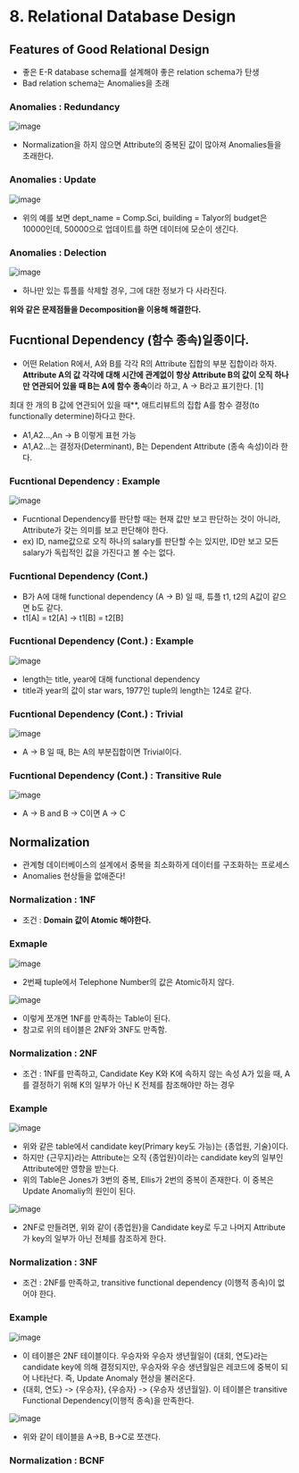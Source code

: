 # 8. Relational Database Design  

## Features of Good Relational Design  
- 좋은 E-R database schema를 설계해야 좋은 relation schema가 탄생  
- Bad relation schema는 Anomalies을 초래  

### Anomalies : Redundancy  

![image](https://user-images.githubusercontent.com/32921115/106096672-56323480-6179-11eb-811c-46fdcedbdd40.png)  

- Normalization을 하지 않으면 Attribute의 중복된 값이 많아져 Anomalies들을 초래한다.  

### Anomalies : Update  

![image](https://user-images.githubusercontent.com/32921115/106096968-d48ed680-6179-11eb-85b6-10359ca6a97a.png)

- 위의 예를 보면 dept_name = Comp.Sci, building = Talyor의 budget은 10000인데, 50000으로 업데이트를 하면 데이터에 모순이 생긴다.  

### Anomalies : Delection  

![image](https://user-images.githubusercontent.com/32921115/106097122-14ee5480-617a-11eb-9cf7-4ef813e4ca50.png)

- 하나만 있는 튜플를 삭제할 경우, 그에 대한 정보가 다 사라진다.

**위와 같은 문제점들을 Decomposition을 이용해 해결한다.**  

## Fucntional Dependency (함수 종속)일종이다.

- 어떤 Relation R에서, A와 B를 각각 R의 Attribute 집합의 부분 집합이라 하자. **Attribute A의 값 각각에 대해 시간에 관계없이 항상 Attribute B의 값이 오직 하나만 연관되어 있을 때 B는 A에 함수 종속**이라 하고, A → B라고 표기한다. [1]

 최대 한 개의 B 값에 연관되어 있을 때**, 애트리뷰트의 집합 A를 함수 결정(to functionally determine)하다고 한다.
- A1,A2...,An -> B 이렇게 표현 가능  
- A1,A2...는 결정자(Determinant), B는 Dependent Attribute (종속 속성)이라 한다.  

### Fucntional Dependency : Example  

![image](https://user-images.githubusercontent.com/32921115/106098521-8929f780-617c-11eb-846f-329eae9bbac2.png)

- Fucntional Dependency를 판단할 때는 현재 값만 보고 판단하는 것이 아니라, Attribute가 갖는 의미를 보고 판단해야 한다.  
- ex) ID, name값으로 오직 하나의 salary를 판단할 수는 있지만, ID만 보고 모든 salary가 독립적인 값을 가진다고 볼 수는 없다.  

### Fucntional Dependency (Cont.)  
- B가 A에 대해 functional dependency (A -> B) 일 때, 튜플 t1, t2의 A값이 같으면 b도 같다.  
- t1[A] = t2[A] -> t1[B] = t2[B]  

### Fucntional Dependency (Cont.) : Example  

![image](https://user-images.githubusercontent.com/32921115/106241747-e8097280-6249-11eb-8b46-0a2ed7804884.png)

- length는 title, year에 대해 functional dependency  
- title과 year의 값이 star wars, 1977인 tuple의 length는 124로 같다.  

### Fucntional Dependency (Cont.) : Trivial  

![image](https://user-images.githubusercontent.com/32921115/106241930-34ed4900-624a-11eb-82e0-85849283e119.png)

- A -> B 일 때, B는 A의 부분집합이면 Trivial이다.  



### Fucntional Dependency (Cont.) : Transitive Rule  

![image](https://user-images.githubusercontent.com/32921115/106241976-4cc4cd00-624a-11eb-920e-b33ae8abd4bb.png)

- A -> B and B -> C이면 A -> C  

## Normalization  
- 관계형 데이터베이스의 설계에서 중복을 최소화하게 데이터를 구조화하는 프로세스  
- Anomalies 현상들을 없애준다!  

### Normalization : 1NF  
- 조건 : **Domain 값이 Atomic 해야한다.** 

### Exmaple  

![image](https://user-images.githubusercontent.com/32921115/106242543-30756000-624b-11eb-8d61-6163be8f1a5d.png)

- 2번째 tuple에서 Telephone Number의 값은 Atomic하지 않다.  

![image](https://user-images.githubusercontent.com/32921115/106242654-61ee2b80-624b-11eb-99cc-794b0fcecf5b.png)

- 이렇게 쪼개면 1NF를 만족하는 Table이 된다.  
- 참고로 위의 테이블은 2NF와 3NF도 만족함.  

### Normalization : 2NF 
- 조건 : 1NF를 만족하고, Candidate Key K와 K에 속하지 않는 속성 A가 있을 때, A를 결정하기 위해 K의 일부가 아닌 K 전체를 참조해야만 하는 경우  

### Example  

![image](https://user-images.githubusercontent.com/32921115/106243049-ff495f80-624b-11eb-8d42-bbd21ce7e9ea.png)

- 위와 같은 table에서 candidate key(Primary key도 가능)는 {종업원, 기술}이다.  
- 하지만 {근무지}라는 Attribute는 오직 {종업원}이라는 candidate key의 일부인 Attribute에만 영향을 받는다.  
- 위의 Table은 Jones가 3번의 중복, Ellis가 2번의 중복이 존재한다. 이 중복은 Update Anomaliy의 원인이 된다.  

![image](https://user-images.githubusercontent.com/32921115/106243249-60713300-624c-11eb-8d50-3ada718700f2.png)

- 2NF로 만들려면, 위와 같이 {종업원}을 Candidate key로 두고 나머지 Attribute가 key의 일부가 아닌 전체를 참조하게 한다.  
### Normalization : 3NF  
- 조건 : 2NF를 만족하고, transitive functional dependency (이행적 종속)이 없어야 한다.  

### Example  

![image](https://user-images.githubusercontent.com/32921115/106243632-13da2780-624d-11eb-96f4-97ffbe77f99e.png)

- 이 테이블은 2NF 테이블이다. 우승자와 우승자 생년월일이 {대회, 연도}라는 candidate key에 의해 결정되지만, 우승자와 우승 생년월일은 레코드에 중복이 되어 나타난다. 즉, Update Anomaly 현상을 불러온다.  
- {대회, 연도} -> {우승자}, {우승자} -> {우승자 생년월일}. 이 테이블은 transitive Functional Dependency(이행적 종속)을 만족한다.  

![image](https://user-images.githubusercontent.com/32921115/106243924-864b0780-624d-11eb-9fe9-6b3cbfb88f98.png)

- 위와 같이 테이블을 A->B, B->C로 쪼갠다.  

### Normalization : BCNF  

